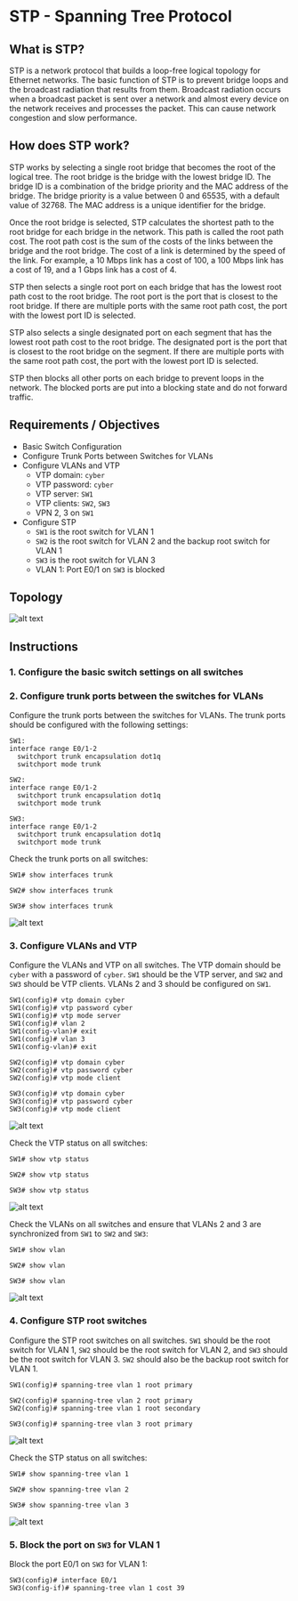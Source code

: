 # STP - Spanning Tree Protocol

## What is STP?

STP is a network protocol that builds a loop-free logical topology for Ethernet networks. The basic function of STP is to prevent bridge loops and the broadcast radiation that results from them. Broadcast radiation occurs when a broadcast packet is sent over a network and almost every device on the network receives and processes the packet. This can cause network congestion and slow performance.

## How does STP work?

STP works by selecting a single root bridge that becomes the root of the logical tree. The root bridge is the bridge with the lowest bridge ID. The bridge ID is a combination of the bridge priority and the MAC address of the bridge. The bridge priority is a value between 0 and 65535, with a default value of 32768. The MAC address is a unique identifier for the bridge.

Once the root bridge is selected, STP calculates the shortest path to the root bridge for each bridge in the network. This path is called the root path cost. The root path cost is the sum of the costs of the links between the bridge and the root bridge. The cost of a link is determined by the speed of the link. For example, a 10 Mbps link has a cost of 100, a 100 Mbps link has a cost of 19, and a 1 Gbps link has a cost of 4.

STP then selects a single root port on each bridge that has the lowest root path cost to the root bridge. The root port is the port that is closest to the root bridge. If there are multiple ports with the same root path cost, the port with the lowest port ID is selected.

STP also selects a single designated port on each segment that has the lowest root path cost to the root bridge. The designated port is the port that is closest to the root bridge on the segment. If there are multiple ports with the same root path cost, the port with the lowest port ID is selected.

STP then blocks all other ports on each bridge to prevent loops in the network. The blocked ports are put into a blocking state and do not forward traffic.

## Requirements / Objectives

- Basic Switch Configuration
- Configure Trunk Ports between Switches for VLANs
- Configure VLANs and VTP
  - VTP domain: `cyber`
  - VTP password: `cyber`
  - VTP server: `SW1`
  - VTP clients: `SW2`, `SW3`
  - VPN 2, 3 on `SW1`
- Configure STP
  - `SW1` is the root switch for VLAN 1
  - `SW2` is the root switch for VLAN 2 and the backup root switch for VLAN 1
  - `SW3` is the root switch for VLAN 3
  - VLAN 1: Port E0/1 on `SW3` is blocked

## Topology

![alt text](topo.png)

## Instructions

### 1. Configure the basic switch settings on all switches

### 2. Configure trunk ports between the switches for VLANs

Configure the trunk ports between the switches for VLANs. The trunk ports should be configured with the following settings:

```plaintext
SW1:
interface range E0/1-2
  switchport trunk encapsulation dot1q
  switchport mode trunk

SW2:
interface range E0/1-2
  switchport trunk encapsulation dot1q
  switchport mode trunk

SW3:
interface range E0/1-2
  switchport trunk encapsulation dot1q
  switchport mode trunk
```

Check the trunk ports on all switches:

```plaintext
SW1# show interfaces trunk

SW2# show interfaces trunk

SW3# show interfaces trunk
```

![alt text](trunk_all.png)

### 3. Configure VLANs and VTP

Configure the VLANs and VTP on all switches. The VTP domain should be `cyber` with a password of `cyber`. `SW1` should be the VTP server, and `SW2` and `SW3` should be VTP clients. VLANs 2 and 3 should be configured on `SW1`.

```plaintext
SW1(config)# vtp domain cyber
SW1(config)# vtp password cyber
SW1(config)# vtp mode server
SW1(config)# vlan 2
SW1(config-vlan)# exit
SW1(config)# vlan 3
SW1(config-vlan)# exit

SW2(config)# vtp domain cyber
SW2(config)# vtp password cyber
SW2(config)# vtp mode client

SW3(config)# vtp domain cyber
SW3(config)# vtp password cyber
SW3(config)# vtp mode client
```

![alt text](vlan_vtp.png)

Check the VTP status on all switches:

```plaintext
SW1# show vtp status

SW2# show vtp status

SW3# show vtp status
```

![alt text](vtp_status_all.png)

Check the VLANs on all switches and ensure that VLANs 2 and 3 are synchronized from `SW1` to `SW2` and `SW3`:

```plaintext
SW1# show vlan

SW2# show vlan

SW3# show vlan
```

![alt text](show_vlan.png)

### 4. Configure STP root switches

Configure the STP root switches on all switches. `SW1` should be the root switch for VLAN 1, `SW2` should be the root switch for VLAN 2, and `SW3` should be the root switch for VLAN 3. `SW2` should also be the backup root switch for VLAN 1.

```plaintext
SW1(config)# spanning-tree vlan 1 root primary

SW2(config)# spanning-tree vlan 2 root primary
SW2(config)# spanning-tree vlan 1 root secondary

SW3(config)# spanning-tree vlan 3 root primary
```

![alt text](stp_config.png)

Check the STP status on all switches:

```plaintext
SW1# show spanning-tree vlan 1

SW2# show spanning-tree vlan 2

SW3# show spanning-tree vlan 3
```

![alt text](stp_show.png)

### 5. Block the port on `SW3` for VLAN 1

Block the port E0/1 on `SW3` for VLAN 1:

```plaintext
SW3(config)# interface E0/1
SW3(config-if)# spanning-tree vlan 1 cost 39
```
